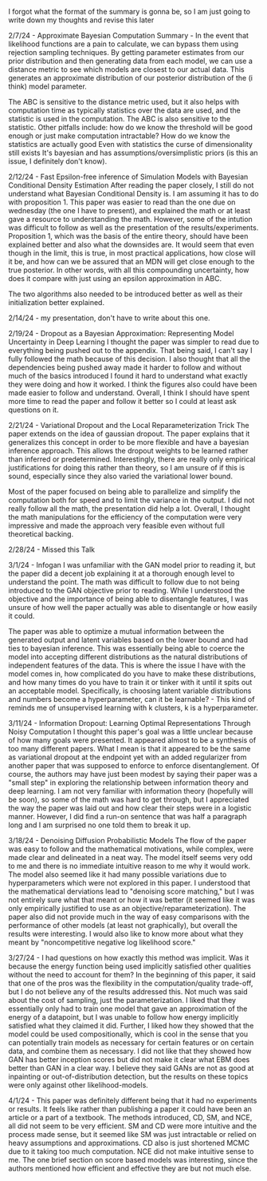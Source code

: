 I forgot what the format of the summary is gonna be, so I am just going to write down my thoughts and revise this later

2/7/24 - Approximate Bayesian Computation
Summary - In the event that likelihood functions are a pain to calculate, we can bypass them using rejection sampling techniques.
By getting parameter estimates from our prior distribution and then generating data from each model, we can use a distance metric to see which models are closest to our actual data.
This generates an approximate distribution of our posterior distribution of the (i think) model parameter.

The ABC is sensitive to the distance metric used, but it also helps with computation time as typically statistics over the data are used, and the statistic is used in the computation.
The ABC is also sensitive to the statistic.
Other pitfalls include: how do we know the threshold will be good enough or just make computation intractable?
How do we know the statistics are actually good
Even with statistics the curse of dimensionality still exists
It's bayesian and has assumptions/oversimplistic priors (is this an issue, I definitely don't know).



2/12/24 - Fast Epsilon-free inference of Simulation Models with Bayesian Conditional Density Estimation
After reading the paper closely, I still do not understand what Bayesian Conditional Density is.
I am assuming it has to do with proposition 1.
This paper was easier to read than the one due on wednesday (the one I have to present), and explained the math or at least gave a resource to understanding the math. However, some of the intution was difficult to follow as well as the presentation of the results/experiments. Proposition 1, which was the basis of the entire theory, should have been explained better and also what the downsides are.
It would seem that even though in the limit, this is true, in most practical applications, how close will it be, and how can we be assured that an MDN will get close enough to the true posterior.
In other words, with all this compounding uncertainty, how does it compare with just using an epsilon approximation in ABC.

The two algorithms also needed to be introduced better as well as their initialization better explained.

2/14/24 - my presentation, don't have to write about this one.

2/19/24 - Dropout as a Bayesian Approximation: Representing Model Uncertainty in Deep Learning
I thought the paper was simpler to read due to everything being pushed out to the appendix. That being said, I can't say I fully followed the math because of this decision. I also thought that all the dependencies being pushed away made it harder to follow and without much of the basics introduced I found it hard to understand what exactly they were doing and how it worked. I think the figures also could have been made easier to follow and understand.
Overall, I think I should have spent more time to read the paper and follow it better so I could at least ask questions on it.

2/21/24 - Variational Dropout and the Local Reparameterization Trick
The paper extends on the idea of gaussian dropout. The paper explains that it generalizes this concept in order to be more flexible and have a bayesian inference approach. This allows the dropout weights to be learned rather than inferred or predetermined. Interestingly, there are really only empirical justifications for doing this rather than theory, so I am unsure of if this is sound, especially since they also varied the variational lower bound.

Most of the paper focused on being able to parallelize and simplify the computation both for speed and to limit the variance in the output. I did not really follow all the math, the presentation did help a lot. Overall, I thought the math manipulations for the efficiency of the computation were very impressive and made the approach very feasible even without full theoretical backing.

2/28/24 - Missed this Talk

3/1/24 - Infogan
I was unfamiliar with the GAN model prior to reading it, but the paper did a decent job explaining it at a thorough enough level to understand the point. The math was difficult to follow due to not being introduced to the GAN objective prior to reading. While I understood the objective and the importance of being able to disentangle features, I was unsure of how well the paper actually was able to disentangle or how easily it could.

The paper was able to optimize a mutual information between the generated output and latent variables based on the lower bound and had ties to bayesian inference. This was essentially being able to coerce the model into accepting different distributions as the natural distributions of independent features of the data. This is where the issue I have with the model comes in, how complicated do you have to make these distributions, and how many times do you have to train it or tinker with it until it spits out an acceptable model. Specifically, is choosing latent variable distributions and numbers become a hyperparameter, can it be learnable? - This kind of reminds me of unsupervised learning with k clusters, k is a hyperparameter.


3/11/24 - Information Dropout: Learning Optimal Representations Through Noisy Computation
I thought this paper's goal was a little unclear because of how many goals were presented. It appeared almost to be a synthesis of too many different papers.
What I mean is that it appeared to be the same as variational dropout at the endpoint yet with an added regularizer from another paper that was supposed to enforce to enforce disentanglement. Of course, the authors may have just been modest by saying their paper was a "small step" in exploring the relationship between information theory and deep learning.
I am not very familiar with information theory (hopefully will be soon), so some of the math was hard to get through, but I appreciated the way the paper was laid out and how clear their steps were in a logistic manner. However, I did find a run-on sentence that was half a paragraph long and I am surprised no one told them to break it up.

3/18/24 - Denoising Diffusion Probabilistic Models
  The flow of the paper was easy to follow and the mathematical motivations, while complex, were made clear and delineated in a neat way. The model itself seems very odd to me and there is no immediate intuitive reason to me why it would work. The model also seemed like it had many possible variations due to hyperparameters which were not explored in this paper. I understood that the mathematical derviations lead to "denoising score matching," but I was not entirely sure what that meant or how it was better (it seemed like it was only empirically justified to use as an objective/reparameterization).
  The paper also did not provide much in the way of easy comparisons with the performance of other models (at least not graphically), but overall the results were interesting. I would also like to know more about what they meant by "noncompetitive negative log likelihood score."


3/27/24 - 
I had questions on how exactly this method was implicit. Was it because the energy function being used implicitly satisfied other qualities without the need to account for them?
In the beginning of this paper, it said that one of the pros was the flexibility in the computation/quality trade-off, but I do not believe any of the results addressed this. Not much was said about the cost of sampling, just the parameterization.
I liked that they essentially only had to train one model that gave an approximation of the energy of a datapoint, but I was unable to follow how energy implicitly satisfied what they claimed it did. Further, I liked how they showed that the model could be used compositionally, which is cool in the sense that you can potentially train models as necessary for certain features or on certain data, and combine them as necessary.
I did not like that they showed how GAN has better inception scores but did not make it clear what EBM does better than GAN in a clear way. I believe they said GANs are not as good at inpainting or out-of-distribution detection, but the results on these topics were only against other likelihood-models.

4/1/24 - 
This paper was definitely different being that it had no experiments or results. It feels like rather than publishing a paper it could have been an article or a part of a textbook. The methods introduced, CD, SM, and NCE, all did not seem to be very efficient. SM and CD were more intuitive and the process made sense, but it seemed like SM was just intractable or relied on heavy assumptions and approximations. CD also is just shortened MCMC due to it taking too much computation. NCE did not make intuitive sense to me.
The one brief section on score based models was interesting, since the authors mentioned how efficient and effective they are but not much else.
